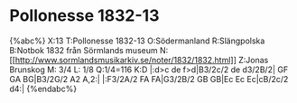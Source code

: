 # Pollonesse 1832-13

{%abc%}
X:13
T:Pollonesse 1832-13
O:Södermanland
R:Slängpolska
B:Notbok 1832 från Sörmlands museum
N:[[http://www.sormlandsmusikarkiv.se/noter/1832/1832.html]]
Z:Jonas Brunskog
M: 3/4
L: 1/8
Q:1/4=116
K:D
|:d>c de f>d|B3/2c/2 de d3/2B/2| GF GA BG|B3/2G/2 A2 A,2:| 
|:F3/2A/2 FA FA|G3/2B/2 GB GB|Ec Ec Ec|cB/2c/2 d4:| 
{%endabc%}

